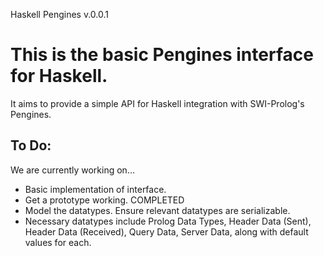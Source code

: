 Haskell Pengines v.0.0.1
# This is the basic Pengines interface for Haskell.
It aims to provide a simple API for Haskell integration with SWI-Prolog's Pengines.

## To Do:
We are currently working on...
- Basic implementation of interface.
- Get a prototype working. COMPLETED
- Model the datatypes.  Ensure relevant datatypes are serializable.
- Necessary datatypes include Prolog Data Types, Header Data (Sent), Header Data (Received), Query Data, Server Data, along with default values for each. 
